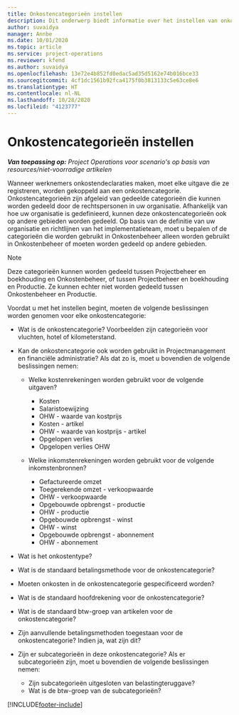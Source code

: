 ```yaml
---
title: Onkostencategorieën instellen
description: Dit onderwerp biedt informatie over het instellen van onkostencategorieën en gedeelde categorieën voor onkostendeclaraties.
author: suvaidya
manager: Annbe
ms.date: 10/01/2020
ms.topic: article
ms.service: project-operations
ms.reviewer: kfend
ms.author: suvaidya
ms.openlocfilehash: 13e72e4b852fd0edac5ad35d5162e74b016bce33
ms.sourcegitcommit: 4cf1dc1561b92fca4175f0b3813133c5e63ce8e6
ms.translationtype: HT
ms.contentlocale: nl-NL
ms.lasthandoff: 10/28/2020
ms.locfileid: "4123777"
---
```

# <a name="set-up-expense-categories"></a>Onkostencategorieën instellen

_**Van toepassing op:** Project Operations voor scenario's op basis van resources/niet-voorradige artikelen_

Wanneer werknemers onkostendeclaraties maken, moet elke uitgave die ze registreren, worden gekoppeld aan een onkostencategorie. Onkostencategorieën zijn afgeleid van gedeelde categorieën die kunnen worden gedeeld door de rechtspersonen in uw organisatie. Afhankelijk van hoe uw organisatie is gedefinieerd, kunnen deze onkostencategorieën ook op andere gebieden worden gedeeld. Op basis van de definitie van uw organisatie en richtlijnen van het implementatieteam, moet u bepalen of de categorieën die worden gebruikt in Onkostenbeheer alleen worden gebruikt in Onkostenbeheer of moeten worden gedeeld op andere gebieden.

> [!NOTE]
> Deze categorieën kunnen worden gedeeld tussen Projectbeheer en boekhouding en Onkostenbeheer, of tussen Projectbeheer en boekhouding en Productie. Ze kunnen echter niet worden gedeeld tussen Onkostenbeheer en Productie.

Voordat u met het instellen begint, moeten de volgende beslissingen worden genomen voor elke onkostencategorie:

- Wat is de onkostencategorie? Voorbeelden zijn categorieën voor vluchten, hotel of kilometerstand.
- Kan de onkostencategorie ook worden gebruikt in Projectmanagement en financiële administratie? Als dat zo is, moet u bovendien de volgende beslissingen nemen:

    - Welke kostenrekeningen worden gebruikt voor de volgende uitgaven?

        - Kosten
        - Salaristoewijzing
        - OHW - waarde van kostprijs
        - Kosten - artikel
        - OHW - waarde van kostprijs - artikel
        - Opgelopen verlies
        - Opgelopen verlies OHW

    - Welke inkomstenrekeningen worden gebruikt voor de volgende inkomstenbronnen?

        - Gefactureerde omzet
        - Toegerekende omzet - verkoopwaarde
        - OHW - verkoopwaarde
        - Opgebouwde opbrengst - productie
        - OHW - productie
        - Opgebouwde opbrengst - winst
        - OHW - winst
        - Opgebouwde opbrengst - abonnement
        - OHW - abonnement

- Wat is het onkostentype?
- Wat is de standaard betalingsmethode voor de onkostencategorie?
- Moeten onkosten in de onkostencategorie gespecificeerd worden?
- Wat is de standaard hoofdrekening voor de onkostencategorie?
- Wat is de standaard btw-groep van artikelen voor de onkostencategorie?
- Zijn aanvullende betalingsmethoden toegestaan voor de onkostencategorie? Indien ja, wat zijn dit?
- Zijn er subcategorieën in deze onkostencategorie? Als er subcategorieën zijn, moet u bovendien de volgende beslissingen nemen:

    - Zijn subcategorieën uitgesloten van belastingteruggave?
    - Wat is de btw-groep van de subcategorieën?


[!INCLUDE[footer-include](../includes/footer-banner.md)]